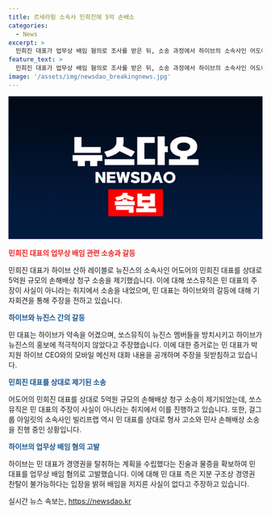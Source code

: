 ```yaml
---
title: 르세라핌 소속사 민희진에 5억 손배소
categories:
  - News
excerpt: >
  민희진 대표가 업무상 배임 혐의로 조사를 받은 뒤, 소송 과정에서 하이브의 소속사인 어도어의 민희진 대표에 대해 5억원 규모의 손해배상 소송을 제기한 것으로 알려졌다. 민 대표는 하이브와의 갈등과 관련해 특정 주장을 제기했으며, 이에 대한 쏘스뮤직의 반발로 소송이 진행 중이다. 또한, 하이브와 관련된 다른 가수 소속사도 민 대표를 상대로 형사 고소와 민사 손해배상 소송을 제기하고 있다. 현재 민 대표는 업무상 배임 혐의를 부인하고 있으며, 하이브의 임시주주총회 의결권 행사를 방해하는 가처분 신청에 대한 처리가 진행 중에 있다.
feature_text: >
  민희진 대표가 업무상 배임 혐의로 조사를 받은 뒤, 소송 과정에서 하이브의 소속사인 어도어의 민희진 대표에 대해 5억원 규모의 손해배상 소송을 제기한 것으로 알려졌다. 민 대표는 하이브와의 갈등과 관련해 특정 주장을 제기했으며, 이에 대한 쏘스뮤직의 반발로 소송이 진행 중이다. 또한, 하이브와 관련된 다른 가수 소속사도 민 대표를 상대로 형사 고소와 민사 손해배상 소송을 제기하고 있다. 현재 민 대표는 업무상 배임 혐의를 부인하고 있으며, 하이브의 임시주주총회 의결권 행사를 방해하는 가처분 신청에 대한 처리가 진행 중에 있다.
image: '/assets/img/newsdao_breakingnews.jpg'
---
```


<p><img src="/assets/img/newsdao_breakingnews.jpg" alt="ontimetimes 속보" /></p>

<p><b><span style="color: #ee2323;">민희진 대표의 업무상 배임 관련 소송과 갈등</span></b></p>

<p>민희진 대표가 하이브 산하 레이블로 뉴진스의 소속사인 어도어의 민희진 대표를 상대로 5억원 규모의 손해배상 청구 소송을 제기했습니다. 이에 대해 쏘스뮤직은 민 대표의 주장이 사실이 아니라는 취지에서 소송을 내었으며, 민 대표는 하이브와의 갈등에 대해 기자회견을 통해 주장을 전하고 있습니다.</p>

<p><b><span style="color: #1a5490;">하이브와 뉴진스 간의 갈등</span></b></p>

<p>민 대표는 하이브가 약속을 어겼으며, 쏘스뮤직이 뉴진스 멤버들을 방치시키고 하이브가 뉴진스의 홍보에 적극적이지 않았다고 주장했습니다. 이에 대한 증거로는 민 대표가 박지원 하이브 CEO와의 모바일 메신저 대화 내용을 공개하며 주장을 뒷받침하고 있습니다.</p>

<p><b><span style="color: #1a5490;">민희진 대표를 상대로 제기된 소송</span></b></p>

<p>어도어의 민희진 대표를 상대로 5억원 규모의 손해배상 청구 소송이 제기되었는데, 쏘스뮤직은 민 대표의 주장이 사실이 아니라는 취지에서 이를 진행하고 있습니다. 또한, 걸그룹 아일릿의 소속사인 빌리프랩 역시 민 대표를 상대로 형사 고소와 민사 손해배상 소송을 진행 중인 상황입니다.</p>

<p><b><span style="color: #1a5490;">하이브의 업무상 배임 혐의 고발</span></b></p>

<p>하이브는 민 대표가 경영권을 탈취하는 계획을 수립했다는 진술과 물증을 확보하여 민 대표를 업무상 배임 혐의로 고발했습니다. 이에 대해 민 대표 측은 지분 구조상 경영권 찬탈이 불가능하다는 입장을 밝혀 배임을 저지른 사실이 없다고 주장하고 있습니다.</p>
실시간 뉴스 속보는, <a href="https://newsdao.kr" rel="dofollow">https://newsdao.kr</a>


